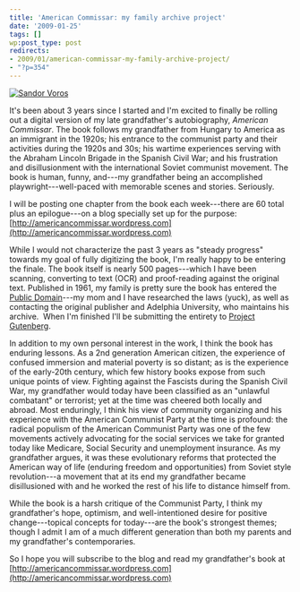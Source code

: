 ```yaml
---
title: 'American Commissar: my family archive project'
date: '2009-01-25'
tags: []
wp:post_type: post
redirects:
- 2009/01/american-commissar-my-family-archive-project/
- "?p=354"
---
```


[ ![Sandor Voros](http://farm4.static.flickr.com/3093/3227588090_f83a1a7b6e.jpg) ](http://www.flickr.com/photos/bensheldon/3227588090/ "Sandor Voros by bensheldon, on Flickr")

It's been about 3 years since I started and I'm excited to finally be rolling out a digital version of my late grandfather's autobiography, _American Commissar_. The book follows my grandfather from Hungary to America as an immigrant in the 1920s; his entrance to the communist party and their activities during the 1920s and 30s; his wartime experiences serving with the Abraham Lincoln Brigade in the Spanish Civil War; and his frustration and disillusionment with the international Soviet communist movement. The book is human, funny, and---my grandfather being an accomplished playwright---well-paced with memorable scenes and stories. Seriously.

I will be posting one chapter from the book each week---there are 60 total plus an epilogue---on a blog specially set up for the purpose: [http://americancommissar.wordpress.com](http://americancommissar.wordpress.com)

While I would not characterize the past 3 years as "steady progress" towards my goal of fully digitizing the book, I'm really happy to be entering the finale. The book itself is nearly 500 pages---which I have been scanning, converting to text (OCR) and proof-reading against the original text. Published in 1961, my family is pretty sure the book has entered the [Public Domain](http://en.wikipedia.org/wiki/Public_domain)---my mom and I have researched the laws (yuck), as well as contacting the original publisher and Adelphia University, who maintains his archive.  When I'm finished I'll be submitting the entirety to [Project Gutenberg](http://www.gutenberg.org/wiki/Main_Page).

In addition to my own personal interest in the work, I think the book has enduring lessons. As a 2nd generation American citizen, the experience of confused immersion and material poverty is so distant; as is the experience of the early-20th century, which few history books expose from such unique points of view. Fighting against the Fascists during the Spanish Civil War, my grandfather would today have been classified as an "unlawful combatant" or terrorist; yet at the time was cheered both locally and abroad. Most enduringly, I think his view of community organizing and his experience with the American Communist Party at the time is profound: the radical populism of the American Communist Party was one of the few movements actively advocating for the social services we take for granted today like Medicare, Social Security and unemployment insurance. As my grandfather argues, it was these evolutionary reforms that protected the American way of life (enduring freedom and opportunities) from Soviet style revolution---a movement that at its end my grandfather became disillusioned with and he worked the rest of his life to distance himself from.

While the book is a harsh critique of the Communist Party, I think my grandfather's hope, optimism, and well-intentioned desire for positive change---topical concepts for today---are the book's strongest themes; though I admit I am of a much different generation than both my parents and my grandfather's contemporaries.

So I hope you will subscribe to the blog and read my grandfather's book at [http://americancommissar.wordpress.com](http://americancommissar.wordpress.com)
